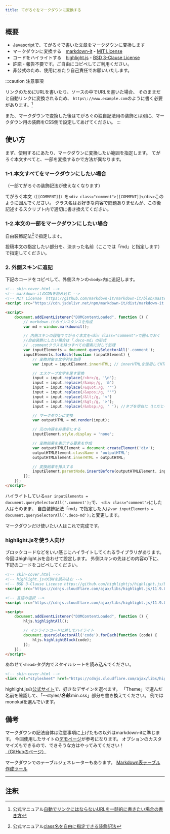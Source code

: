 ```yaml
---
title: てがろぐをマークダウンに変換する
---
```

## 概要
- Javascriptで、てがろぐで書いた文章をマークダウンに変換します
- マークダウンに変換する　[markdown-it](https://markdown-it.github.io/) - [MIT License](https://github.com/markdown-it/markdown-it/blob/master/LICENSE)
- コードをハイライトする　[highlight.js](https://highlightjs.org/) - [BSD 3-Clause License](https://github.com/highlightjs/highlight.js/blob/main/LICENSE)
- 許諾・報告不要です。ご自由にコピペしてご利用ください。
- 非公式のため、使用にあたり自己責任でお願いいたします。

:::caution
注意事項

リンクのためにURLを書いたり、ソースの中でURLを書いた場合、
そのままだと自動リンクに変換されるため、
`https\://www.example.com`のように書く必要があります。[^1]

また、マークダウンで変換した後はてがろぐの独自記法用の装飾とは別に、マークダウン用の装飾をCSS側で設定してあげてください。
:::

## 使い方
まず、使用するにあたり、マークダウンに変換したい範囲を指定します。
てがろぐ本文すべてと、一部を変換するかで方法が異なります。

### 1-1.本文すべてをマークダウンにしたい場合　
（一部てがろぐの装飾記法が使えなくなります）

てがろぐ本文`（[[COMMENT]]）`を`<div class="comment">[[COMMENT]]</div>`このように囲んでください。
クラス名はお好きな内容で問題ありませんが、この後記述するスクリプト内で適切に書き換えてください。

### 1-2.本文の一部をマークダウンにしたい場合
自由装飾記法[^2]で指定します。

投稿本文の指定したい部分を、決まった名前（ここでは「md」と指定します）で指定してください。


### 2. 外側スキンに追記
下記のコードをコピペして、外側スキンの`<body>`内に追記します。

```html {14}
<!-- skin-cover.html -->
<!-- markdown-itのCDNを読み込む -->
<!-- MIT License  https://github.com/markdown-it/markdown-it/blob/master/LICENSE -->
<script src="https://cdn.jsdelivr.net/npm/markdown-it/dist/markdown-it.min.js"></script>

<script>
    document.addEventListener("DOMContentLoaded", function () {
        // markdown-itのインスタンスを作成
        var md = window.markdownit();

        // 内側スキンの段階でてがろぐ本文を<div class="comment">で囲んでおく
        //自由装飾にしたい場合は「.deco-md」の形式
        // .commentクラスを持つすべての要素に対して処理
        var inputElements = document.querySelectorAll('.comment');
        inputElements.forEach(function (inputElement) {
            // 変換対象の文字列を取得
            var input = inputElement.innerHTML; // innerHTMLを使用してHTMLの改行（<br>）を保持

            // エスケープ文字を戻す変換
            input = input.replace(/<br>/g, '\n');
            input = input.replace(/&amp;/g, '&')
            input = input.replace(/&quot;/g, '"')
            input = input.replace(/&apos;/g, "'")
            input = input.replace(/&lt;/g, '<')
            input = input.replace(/&gt;/g, '>');
            input = input.replace(/&nbsp;/g, ' '); //タブを空白に（\tだと不都合な人向け）

            // マークダウンに変換
            var outputHTML = md.render(input);

            // 元の内容を非表示にする
            inputElement.style.display = 'none';

            // 変換結果を表示する要素を作成
            var outputHTMLElement = document.createElement('div');
            outputHTMLElement.className = 'outputHTML';
            outputHTMLElement.innerHTML = outputHTML;

            // 変換結果を挿入する
            inputElement.parentNode.insertBefore(outputHTMLElement, inputElement.nextSibling);
        });
    });
</script>
```

ハイライトしている`var inputElements = document.querySelectorAll('.comment');`で、
`<div class="comment">`にした人はそのまま、
自由装飾記法「md」で指定した人は`var inputElements = document.querySelectorAll('.deco-md');`と変更します。

マークダウンだけ使いたい人はこれで完成です。

### highlight.jsを使う人向け
ブロックコードなどをいい感じにハイライトしてくれるライブラリがあります。
今回はhighlight.jsを合わせて設定します。
外側スキンの先ほどの内容の下に、下記のコードをコピペしてください。
```html
<!-- skin-cover.html -->
<!-- highlight.jsのCDNを読み込む -->
<!-- BSD 3-Clause License https://github.com/highlightjs/highlight.js/blob/main/LICENSE -->
<script src="https://cdnjs.cloudflare.com/ajax/libs/highlight.js/11.9.0/highlight.min.js"></script>

<!-- 言語の選択 -->
<script src="https://cdnjs.cloudflare.com/ajax/libs/highlight.js/11.9.0/languages/go.min.js"></script>

<script>
    document.addEventListener("DOMContentLoaded", function () {
        hljs.highlightAll();

        // インラインコードに対してハイライト
        document.querySelectorAll('code').forEach(function (code) {
            hljs.highlightBlock(code);
        });
    });
</script>
```
あわせて`<head>`タグ内でスタイルシートを読み込んでください。
```html "monokai"
<!-- skin-cover.html -->
<link rel="stylesheet" href="https://cdnjs.cloudflare.com/ajax/libs/highlight.js/11.9.0/styles/monokai.min.css">
```
highlight.jsの[公式サイト](https://highlightjs.org/examples)で、好きなデザインを選べます。
「Theme」で選んだ名前を確認して、「～styles/***名前***.min.css」部分を書き換えてください。
例ではmonokaiを選んでいます。

## 備考
マークダウンの記法自体は注意事項に上げたもの以外はmarkdown-itに準じます。
今回使用したサイトの[デモページ]((https://markdown-it.github.io/))が参考になります。
オプションのカスタマイズもできるので、できそうな方はやってみてください！
[（GitHubのページ）](https://github.com/markdown-it/markdown-it)

マークダウンでのテーブルジェネレーターもあります。
[Markdown表テーブル作成ツール](https://notepm.jp/markdown-table-tool)

---

## 注釈
[^1]:公式マニュアル[自動でリンクにはならないURLを一時的に書きたい場合の書き方](https://www.nishishi.com/cgi/tegalog/faq/#temp-unlinked-url)

[^2]:公式マニュアル[class名を自由に指定できる装飾記法](https://www.nishishi.com/cgi/tegalog/usage/#howtouse-chardecoration-class)